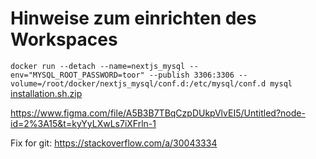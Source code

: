 # Hinweise zum einrichten des Workspaces

`docker run --detach --name=nextjs_mysql --env="MYSQL_ROOT_PASSWORD=toor" --publish 3306:3306 --volume=/root/docker/nextjs_mysql/conf.d:/etc/mysql/conf.d mysql`
[installation.sh.zip](https://github.com/gz-bad-erzland-p2/Dokumentation/files/10124559/installation.sh.zip)




https://www.figma.com/file/A5B3B7TBqCzpDUkpVlvEI5/Untitled?node-id=2%3A15&t=kyYyLXwLs7iXFrln-1


Fix for git: https://stackoverflow.com/a/30043334
